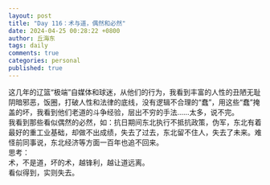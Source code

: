 ```yaml
---
layout: post
title: "Day 116：术与道，偶然和必然"
date: 2024-04-25 00:28:22 +0800
author: 丘海东 
tags: daily
comments: true
categories: personal
published: true
---
```

这几年的辽篮“极端”自媒体和球迷，从他们的行为，我看到丰富的人性的丑陋无耻阴暗邪恶，饭圈，打破人性和法律的底线，没有逻辑不合理的“蠢”，用这些“蠢”掩盖的坏，我看到他们老道的斗争经验，层出不穷的手法……太多，说不完。  
我看到那些看似偶然的必然，如：抗日期间东北执行不抵抗政策，伪军，东北有着最好的重工业基础，却做不出成绩，失去了过去，东北留不住人，失去了未来。难怪前同事说，东北经济等方面一百年也追不回来。  
思考：  
术，不是道，坏的术，越锋利，越让道远离。  
看似得到，实则失去。
